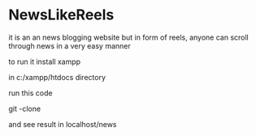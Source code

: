 # NewsLikeReels
it is an an news blogging website but in form of reels, anyone can scroll through news in a very easy manner

to run it install xampp

in c:/xampp/htdocs directory 

run this code

git -clone 

and see result in localhost/news
